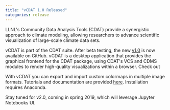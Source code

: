 ```yaml
---
title: "vCDAT 1.0 Released"
categories: release
---
```


LLNL's Community Data Analysis Tools (CDAT) provide a synergistic approach to climate modeling, allowing researchers to advance scientific visualization of large-scale climate data sets.

vCDAT is part of the CDAT suite. After beta testing, the new [v1.0](https://github.com/CDAT/vcdat/releases/tag/1.0.0) is now available on GitHub. vCDAT is a desktop application that provides the graphical frontend for the CDAT package, using CDAT's VCS and CDMS modules to render high-quality visualizations within a browser. Check out 

With vCDAT you can export and import custom colormaps in multiple image formats. Tutorials and documentation are provided [here](https://cdat.github.io/vcdat/docs/html/user_install.html). Installation requires Anaconda.

Stay tuned for v2.0, coming in spring 2019, which will leverage Jupyter Notebooks UI.

